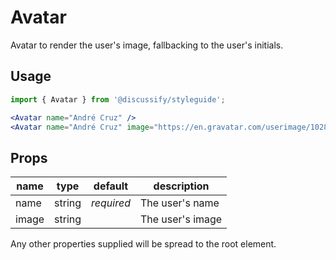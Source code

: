 # Avatar

Avatar to render the user's image, fallbacking to the user's initials.

## Usage

```jsx
import { Avatar } from '@discussify/styleguide';

<Avatar name="André Cruz" />
<Avatar name="André Cruz" image="https://en.gravatar.com/userimage/102855892/467eb9028a2018993024d612255dc20e.png" />
```

## Props

| name | type | default | description |
| -----| ---- | ------- | ----------- |
| name | string | *required* | The user's name |
| image | string | | The user's image |

Any other properties supplied will be spread to the root element.

